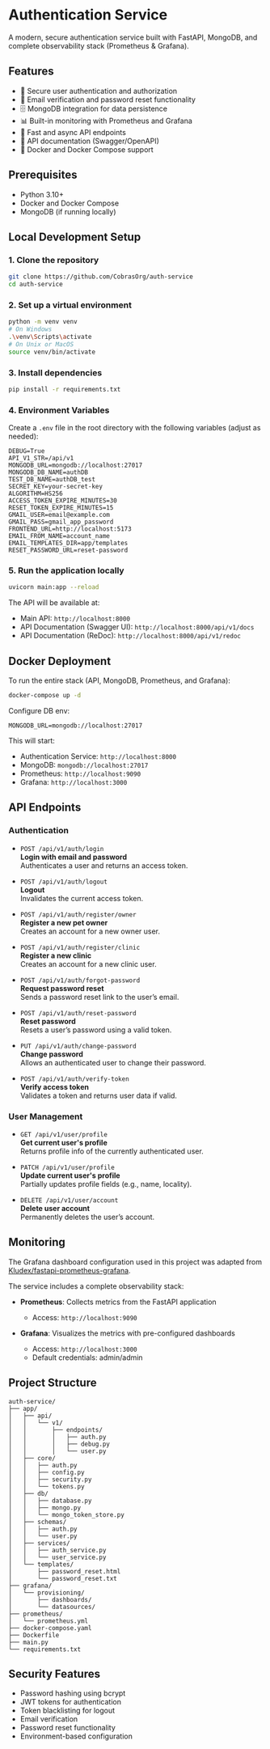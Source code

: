 # Authentication Service

A modern, secure authentication service built with FastAPI, MongoDB, and complete observability stack (Prometheus & Grafana).

## Features

- 🔐 Secure user authentication and authorization
- 📨 Email verification and password reset functionality
- 🗄️ MongoDB integration for data persistence
- 📊 Built-in monitoring with Prometheus and Grafana
- 🚀 Fast and async API endpoints
- 📝 API documentation (Swagger/OpenAPI)
- 🐳 Docker and Docker Compose support

## Prerequisites

- Python 3.10+
- Docker and Docker Compose
- MongoDB (if running locally)

## Local Development Setup

### 1. Clone the repository

```bash
git clone https://github.com/CobrasOrg/auth-service
cd auth-service
```

### 2. Set up a virtual environment

```bash
python -m venv venv
# On Windows
.\venv\Scripts\activate
# On Unix or MacOS
source venv/bin/activate
```

### 3. Install dependencies

```bash
pip install -r requirements.txt
```

### 4. Environment Variables

Create a `.env` file in the root directory with the following variables (adjust as needed):

```env
DEBUG=True
API_V1_STR=/api/v1
MONGODB_URL=mongodb://localhost:27017
MONGODB_DB_NAME=authDB
TEST_DB_NAME=authDB_test
SECRET_KEY=your-secret-key
ALGORITHM=HS256
ACCESS_TOKEN_EXPIRE_MINUTES=30
RESET_TOKEN_EXPIRE_MINUTES=15
GMAIL_USER=email@example.com
GMAIL_PASS=gmail_app_password
FRONTEND_URL=http://localhost:5173
EMAIL_FROM_NAME=account_name
EMAIL_TEMPLATES_DIR=app/templates
RESET_PASSWORD_URL=reset-password
```

### 5. Run the application locally

```bash
uvicorn main:app --reload
```

The API will be available at:
- Main API: `http://localhost:8000`
- API Documentation (Swagger UI): `http://localhost:8000/api/v1/docs`
- API Documentation (ReDoc): `http://localhost:8000/api/v1/redoc`

## Docker Deployment

To run the entire stack (API, MongoDB, Prometheus, and Grafana):

```bash
docker-compose up -d
```

Configure DB env:

```env
MONGODB_URL=mongodb://localhost:27017
```

This will start:
- Authentication Service: `http://localhost:8000`
- MongoDB: `mongodb://localhost:27017`
- Prometheus: `http://localhost:9090`
- Grafana: `http://localhost:3000`

## API Endpoints

### Authentication
- `POST /api/v1/auth/login`  
  **Login with email and password**  
  Authenticates a user and returns an access token.

- `POST /api/v1/auth/logout`  
  **Logout**  
  Invalidates the current access token.

- `POST /api/v1/auth/register/owner`  
  **Register a new pet owner**  
  Creates an account for a new owner user.

- `POST /api/v1/auth/register/clinic`  
  **Register a new clinic**  
  Creates an account for a new clinic user.

- `POST /api/v1/auth/forgot-password`  
  **Request password reset**  
  Sends a password reset link to the user’s email.

- `POST /api/v1/auth/reset-password`  
  **Reset password**  
  Resets a user’s password using a valid token.

- `PUT /api/v1/auth/change-password`  
  **Change password**  
  Allows an authenticated user to change their password.

- `POST /api/v1/auth/verify-token`  
  **Verify access token**  
  Validates a token and returns user data if valid.


### User Management
- `GET /api/v1/user/profile`  
  **Get current user's profile**  
  Returns profile info of the currently authenticated user.

- `PATCH /api/v1/user/profile`  
  **Update current user's profile**  
  Partially updates profile fields (e.g., name, locality).

- `DELETE /api/v1/user/account`  
  **Delete user account**  
  Permanently deletes the user’s account.

## Monitoring

The Grafana dashboard configuration used in this project was adapted from [Kludex/fastapi-prometheus-grafana](https://github.com/Kludex/fastapi-prometheus-grafana).


The service includes a complete observability stack:

- **Prometheus**: Collects metrics from the FastAPI application
  - Access: `http://localhost:9090`

- **Grafana**: Visualizes the metrics with pre-configured dashboards
  - Access: `http://localhost:3000`
  - Default credentials: admin/admin

## Project Structure

```
auth-service/
├── app/
│   ├── api/
│   │   └── v1/
│   │       ├── endpoints/
│   │       │   ├── auth.py
│   │       │   ├── debug.py
│   │       │   └── user.py
│   ├── core/
│   │   ├── auth.py
│   │   ├── config.py
│   │   ├── security.py
│   │   └── tokens.py
│   ├── db/
│   │   ├── database.py
│   │   ├── mongo.py
│   │   └── mongo_token_store.py
│   ├── schemas/
│   │   ├── auth.py
│   │   └── user.py
│   ├── services/
│   │   ├── auth_service.py
│   │   └── user_service.py
│   └── templates/
│       ├── password_reset.html
│       └── password_reset.txt
├── grafana/
│   └── provisioning/
│       ├── dashboards/
│       └── datasources/
├── prometheus/
│   └── prometheus.yml
├── docker-compose.yaml
├── Dockerfile
├── main.py
└── requirements.txt
```

## Security Features

- Password hashing using bcrypt
- JWT tokens for authentication
- Token blacklisting for logout
- Email verification
- Password reset functionality
- Environment-based configuration